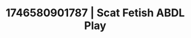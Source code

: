 ---
categories:
- Midnight fantasy
- Natural curves
- Artistic control
- AI-generated
- Naughty expression
- Body positivity
- ASMR
- Cosplay
image: /assets/images/1746580901787.jpg
layout: post
seo:
  description: Featured content with high-quality ABDL Play, Scat Fetish. HD images
    available.
  keywords: ABDL Play, Scat Fetish
  og_image: /assets/images/1746580901787.jpg
  schema_type: VisualArtwork
tags:
- ABDL Play
- '#1746580901787'
- Scat Fetish
title: 1746580901787 | Scat Fetish ABDL Play
---